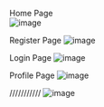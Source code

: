 Home  Page  
![image](https://github.com/user-attachments/assets/613fd5d6-4ad4-44a0-b261-a4daca1a15c9)

Register Page
![image](https://github.com/user-attachments/assets/b0cc1307-2138-442f-94af-1a886a25d487)

Login Page 
![image](https://github.com/user-attachments/assets/77dda127-e5e2-403d-aa11-f08c95669280)

Profile Page
![image](https://github.com/user-attachments/assets/7bb41bbd-38f1-461b-838c-20c471136523)

///////////
![image](https://github.com/user-attachments/assets/afe492c1-7b7d-4795-9dc3-826478fc8143)






